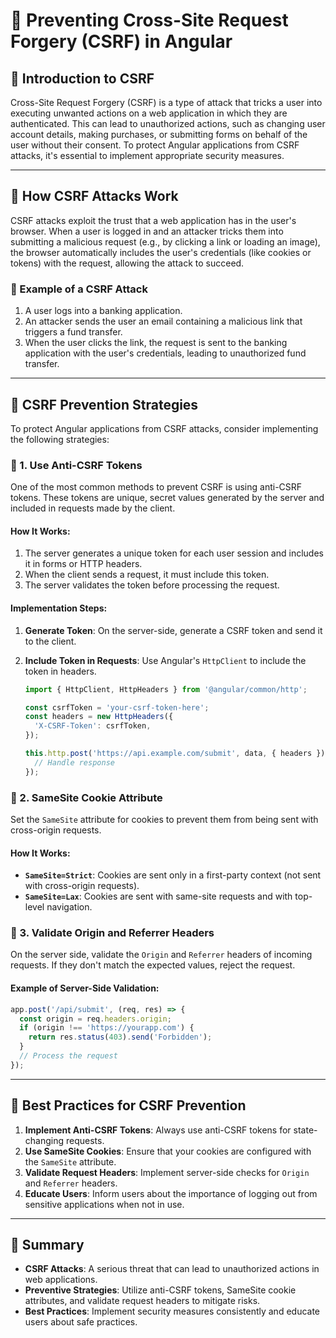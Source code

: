# **🚀 Preventing Cross-Site Request Forgery (CSRF) in Angular**  

## **🔹 Introduction to CSRF**  
Cross-Site Request Forgery (CSRF) is a type of attack that tricks a user into executing unwanted actions on a web application in which they are authenticated. This can lead to unauthorized actions, such as changing user account details, making purchases, or submitting forms on behalf of the user without their consent. To protect Angular applications from CSRF attacks, it's essential to implement appropriate security measures.

---

## **🔹 How CSRF Attacks Work**  
CSRF attacks exploit the trust that a web application has in the user's browser. When a user is logged in and an attacker tricks them into submitting a malicious request (e.g., by clicking a link or loading an image), the browser automatically includes the user's credentials (like cookies or tokens) with the request, allowing the attack to succeed.

### **📌 Example of a CSRF Attack**  
1. A user logs into a banking application.
2. An attacker sends the user an email containing a malicious link that triggers a fund transfer.
3. When the user clicks the link, the request is sent to the banking application with the user's credentials, leading to unauthorized fund transfer.

---

## **🔹 CSRF Prevention Strategies**  
To protect Angular applications from CSRF attacks, consider implementing the following strategies:

### **📌 1. Use Anti-CSRF Tokens**  
One of the most common methods to prevent CSRF is using anti-CSRF tokens. These tokens are unique, secret values generated by the server and included in requests made by the client.

#### **How It Works**:  
1. The server generates a unique token for each user session and includes it in forms or HTTP headers.
2. When the client sends a request, it must include this token.
3. The server validates the token before processing the request.

#### **Implementation Steps**:  
1. **Generate Token**: On the server-side, generate a CSRF token and send it to the client.
2. **Include Token in Requests**: Use Angular's `HttpClient` to include the token in headers.

   ```typescript
   import { HttpClient, HttpHeaders } from '@angular/common/http';

   const csrfToken = 'your-csrf-token-here';
   const headers = new HttpHeaders({
     'X-CSRF-Token': csrfToken,
   });

   this.http.post('https://api.example.com/submit', data, { headers }).subscribe(response => {
     // Handle response
   });
   ```

### **📌 2. SameSite Cookie Attribute**  
Set the `SameSite` attribute for cookies to prevent them from being sent with cross-origin requests.

#### **How It Works**:  
- **`SameSite=Strict`**: Cookies are sent only in a first-party context (not sent with cross-origin requests).
- **`SameSite=Lax`**: Cookies are sent with same-site requests and with top-level navigation.

### **📌 3. Validate Origin and Referrer Headers**  
On the server side, validate the `Origin` and `Referrer` headers of incoming requests. If they don't match the expected values, reject the request.

#### **Example of Server-Side Validation**:  
```javascript
app.post('/api/submit', (req, res) => {
  const origin = req.headers.origin;
  if (origin !== 'https://yourapp.com') {
    return res.status(403).send('Forbidden');
  }
  // Process the request
});
```

---

## **🔹 Best Practices for CSRF Prevention**  
1. **Implement Anti-CSRF Tokens**: Always use anti-CSRF tokens for state-changing requests.
2. **Use SameSite Cookies**: Ensure that your cookies are configured with the `SameSite` attribute.
3. **Validate Request Headers**: Implement server-side checks for `Origin` and `Referrer` headers.
4. **Educate Users**: Inform users about the importance of logging out from sensitive applications when not in use.

---

## **🚀 Summary**
- **CSRF Attacks**: A serious threat that can lead to unauthorized actions in web applications.
- **Preventive Strategies**: Utilize anti-CSRF tokens, SameSite cookie attributes, and validate request headers to mitigate risks.
- **Best Practices**: Implement security measures consistently and educate users about safe practices.